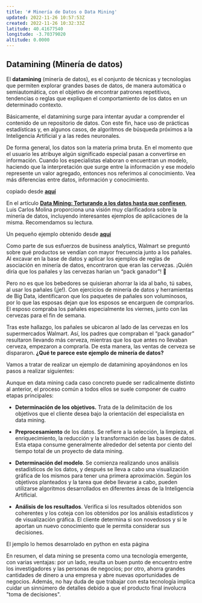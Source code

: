```yaml
---
title: '# Minería de Datos o Data Mining'
updated: 2022-11-26 10:57:53Z
created: 2022-11-26 10:32:33Z
latitude: 40.41677540
longitude: -3.70379020
altitude: 0.0000
---
```


## Datamining (Minería de datos)

El **datamining** (minería de datos), es el conjunto de técnicas y tecnologías que permiten explorar grandes bases de datos, de manera automática o semiautomática, con el objetivo de encontrar patrones repetitivos, tendencias o reglas que expliquen el comportamiento de los datos en un determinado contexto.

Básicamente, el datamining surge para intentar ayudar a comprender el contenido de un repositorio de datos. Con este fin, hace uso de prácticas estadísticas y, en algunos casos, de algoritmos de búsqueda próximos a la Inteligencia Artificial y a las redes neuronales.

De forma general, los datos son la materia prima bruta. En el momento que el usuario les atribuye algún significado especial pasan a convertirse en información. Cuando los especialistas elaboran o encuentran un modelo, haciendo que la interpretación que surge entre la información y ese modelo represente un valor agregado, entonces nos referimos al conocimiento. Vea más diferencias entre datos, información y conocimiento.

copiado desde [**aquí**](https://www.sinnexus.com/business_intelligence/datamining.aspx)

En el artículo [**Data Mining: Torturando a los datos hasta que confiesen**](https://www.uoc.edu/web/esp/art/uoc/molina1102/molina1102.html), Luis Carlos Molina proporciona una visión muy clarificadora sobre la minería de datos, incluyendo interesantes ejemplos de aplicaciones de la misma. Recomendamos su lectura.

Un pequeño ejemplo obtenido desde [**aquí**](https://www.crehana.com/blog/transformacion-digital/ejemplos-mineria-datos/)

Como parte de sus esfuerzos de business analytics, Walmart se preguntó sobre qué productos se vendían con mayor frecuencia junto a los pañales. Al excavar en la base de datos y aplicar los ejemplos de reglas de asociación en minería de datos, encontraron que eran las cervezas. ¡Quién diría que los pañales y las cervezas harían un “pack ganador”! 🤔

Pero no es que los bebedores se quisieran ahorrar la ida al baño, tú sabes, al usar los pañales (¡je!). Con ejercicios de minería de datos y herramientas de Big Data, identificaron que los paquetes de pañales son voluminosos, por lo que las esposas dejan que los esposos se encarguen de comprarlos. El esposo compraba los pañales especialmente los viernes, junto con las cervezas para el fin de semana.

Tras este hallazgo, los pañales se ubicaron al lado de las cervezas en los supermercados Walmart. Así, los padres que compraban el “pack ganador” resultaron llevando más cerveza, mientras que los que antes no llevaban cerveza, empezaron a comprarla. De esta manera, las ventas de cerveza se dispararon. **¿Qué te parece este ejemplo de minería de datos?**

Vamos a tratar de realizar un ejemplo de datamining apoyándonos en los pasos a realizar siguientes:

Aunque en data mining cada caso concreto puede ser radicalmente distinto al anterior, el proceso común a todos ellos se suele componer de cuatro etapas principales:

- **Determinación de los objetivos.** Trata de la delimitación de los objetivos que el cliente desea bajo la orientación del especialista en data mining.
    
- **Preprocesamiento** de los datos. Se refiere a la selección, la limpieza, el enriquecimiento, la reducción y la transformación de las bases de datos. Esta etapa consume generalmente alrededor del setenta por ciento del tiempo total de un proyecto de data mining.
    
- **Determinación del modelo**. Se comienza realizando unos análisis estadísticos de los datos, y después se lleva a cabo una visualización gráfica de los mismos para tener una primera aproximación. Según los objetivos planteados y la tarea que debe llevarse a cabo, pueden utilizarse algoritmos desarrollados en diferentes áreas de la Inteligencia Artificial.
    
- **Análisis de los resultados**. Verifica si los resultados obtenidos son coherentes y los coteja con los obtenidos por los análisis estadísticos y de visualización gráfica. El cliente determina si son novedosos y si le aportan un nuevo conocimiento que le permita considerar sus decisiones.
    

El jemplo lo hemos desarrolado en python en esta página

En resumen, el data mining se presenta como una tecnología emergente, con varias ventajas: por un lado, resulta un buen punto de encuentro entre los investigadores y las personas de negocios; por otro, ahorra grandes cantidades de dinero a una empresa y abre nuevas oportunidades de negocios. Además, no hay duda de que trabajar con esta tecnología implica cuidar un sinnúmero de detalles debido a que el producto final involucra "toma de decisiones".